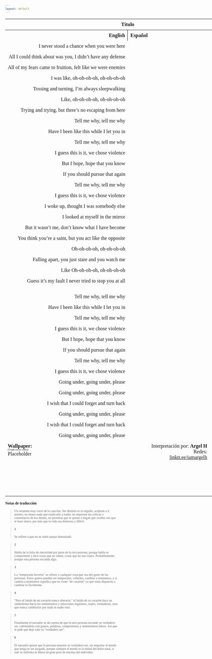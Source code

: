```yaml
---
layout: default
---
```

<!-- VARIABLES -->
<script>
    //
    //CANCION
    var cancion = "Vorsa - VIOLENCE ";
    //
    //WALLPAPER
    var titulo = "Artstation";
    var texto = "Artem Demura";
    var wfuente = "https://www.artstation.com/artwork/kDP2mx";
    //
    //PISTAS
    var vocals = "";
    var instrumental = "";
    //
    //VIDEO LOSSELESS
    var videoText = "Catbox"; 
    var videoLink = "";
    //
    //ARTISTA 1
    var artist = "Vorsa";
    var tidal = "https://tidal.com/browse/artist/8223737";
    var spotify = "";
    var instagram = "";
    var twitter = "";
    var soundcloud = "";
    var website = "";
    var facebook = "";
    var youtube = "";
    var reddit  = "";
    var discord = "";
    //
    //ARTISTA 2
    var artist2 = "";
    var tidal2 = "";
    var spotify2 = "";
    var instagram2 = "";
    var twitter2 = "";
    var soundcloud2 = "";
    var website2 = "";
    var facebook2 = "";
    var youtube2 = "";
    var discord2 = "";
    //
    //ARTISTA 3
    var artist3 = "";
    var tidal3 = "";
    var spotify3 = "";
    var instagram3 = "";
    var twitter3 = "";
    var soundcloud3 = "";
    var website3 = "";
    var facebook3 = "";
    var youtube3 = "";
    var discord3 = "";
   //
</script>
<!-- ESTILOS -->

<head>
    <style>
        body {
            font-family: "Times New Roman", Times, serif;
            font-size: 62.5%;
            width: 100%;
        }
        table {
            border-collapse: collapse;
            font-size: 1rem;
            width: 120ch;
        }
        th,
        td {
            padding: 8px;
        }
        tr td:first-child {
            text-align: right;
        }
        tr td:nth-child(2) {
            text-align: left;
        }
        .titulo {
            text-align: center;
        }
        .ingles {
            text-align: right;
            width: 50%;
        }
        .espanol {
            text-align: left;
            width: 50%;
        }
        .borde-derecho {
            border-right: 1px solid black;
        }
        .mitad-tamano {
            font-size: 50%;
            display: block;
            margin-top: -2px;
            margin-bottom: 0px;
        }
        .top-align {
            vertical-align: top;
        }
        .align-left {
            text-align: left;
        }
        .mid-align {
            vertical-align: middle;
        }
        .tab {
            display: inline-block;
            margin-left: 1.5rem;
        }
    </style>
</head>
<!-- CUERPO CON LA TABLA -->

<body>
    <table>
        <tr>
            <th colspan="4" class="titulo">Título</th>
        </tr>
        <tr>
            <th colspan="2" class="ingles borde-derecho">English</th>
            <th colspan="2" class="espanol">Español</th>
        </tr>
        <!-- INICIAR AQUI LA LETRA <td colspan="2"> -->
        <tr><td colspan="2">I never stood a chance when you were here</td><td colspan="2"></td></tr><tr><td colspan="2">All I could think about was you, I didn’t have any defense</td><td colspan="2"></td></tr><tr><td colspan="2">All of my fears came to fruition, felt like we were enemies</td><td colspan="2"></td></tr><tr><td colspan="2">I was like, oh-oh-oh-oh, oh-oh-oh-oh</td><td colspan="2"></td></tr><tr><td colspan="2">Tossing and turning, I’m always sleepwalking</td><td colspan="2"></td></tr><tr><td colspan="2">Like, oh-oh-oh-oh, oh-oh-oh-oh</td><td colspan="2"></td></tr><tr><td colspan="2">Trying and trying, but there’s no escaping from here</td><td colspan="2"></td></tr><tr><td colspan="2">Tell me why, tell me why</td><td colspan="2"></td></tr><tr><td colspan="2">Have I been like this while I let you in</td><td colspan="2"></td></tr><tr><td colspan="2">Tell me why, tell me why</td><td colspan="2"></td></tr><tr><td colspan="2">I guess this is it, we chose violence</td><td colspan="2"></td></tr><tr><td colspan="2">But I hope, hope that you know</td><td colspan="2"></td></tr><tr><td colspan="2">If you should pursue that again</td><td colspan="2"></td></tr><tr><td colspan="2">Tell me why, tell me why</td><td colspan="2"></td></tr><tr><td colspan="2">I guess this is it, we chose violence</td><td colspan="2"></td></tr><tr><td colspan="2">I woke up, thought I was somebody else</td><td colspan="2"></td></tr><tr><td colspan="2">I looked at myself in the mirror</td><td colspan="2"></td></tr><tr><td colspan="2">But it wasn’t me, don’t know what I have become</td><td colspan="2"></td></tr><tr><td colspan="2">You think you’re a saint, but you act like the opposite</td><td colspan="2"></td></tr><tr><td colspan="2">Oh-oh-oh-oh, oh-oh-oh-oh</td><td colspan="2"></td></tr><tr><td colspan="2">Falling apart, you just stare and you watch me</td><td colspan="2"></td></tr><tr><td colspan="2">Like Oh-oh-oh-oh, oh-oh-oh-oh</td><td colspan="2"></td></tr><tr><td colspan="2">Guess it’s my fault I never tried to stop you at all</td><td colspan="2"></td></tr><tr><td colspan="2"></td><td colspan="2"></td></tr><tr><td colspan="2">Tell me why, tell me why</td><td colspan="2"></td></tr><tr><td colspan="2">Have I been like this while I let you in</td><td colspan="2"></td></tr><tr><td colspan="2">Tell me why, tell me why</td><td colspan="2"></td></tr><tr><td colspan="2">I guess this is it, we chose violence</td><td colspan="2"></td></tr><tr><td colspan="2">But I hope, hope that you know</td><td colspan="2"></td></tr><tr><td colspan="2">If you should pursue that again</td><td colspan="2"></td></tr><tr><td colspan="2">Tell me why, tell me why</td><td colspan="2"></td></tr><tr><td colspan="2">I guess this is it, we chose violence</td><td colspan="2"></td></tr><tr><td colspan="2">Going under, going under, please</td><td colspan="2"></td></tr><tr><td colspan="2">Going under, going under, please</td><td colspan="2"></td></tr><tr><td colspan="2">I wish that I could forget and turn back</td><td colspan="2"></td></tr><tr><td colspan="2">Going under, going under, please</td><td colspan="2"></td></tr><tr><td colspan="2">I wish that I could forget and turn back</td><td colspan="2"></td></tr><tr><td colspan="2">Going under, going under, please</td><td colspan="2"></td></tr>
        <!-- FINAL DE LA LETRA <td colspan="2"> -->
        <tr>
            <td class="top-align align-left" style="text-align: left;"><span id="spanWallpaper"><b>Wallpaper:</b><span class="mitad-tamano">(Usado
                        en mi
                        video)</span><span id="FuenteW1">Placeholder</span></span>
            </td>
            <td class="top-align" style="text-align: left;"><span id="UrlsArtista1"></span></td>
            <td class="top-align" style="text-align: right;">Interpretación por: <b>Argel H</b><br>Redes:<br><a
                    href="https://linktr.ee/iamargelh" target="_blank">linktr.ee/iamargelh</a></td>
            <td class="top-align align-left"><img src="https://i.imgur.com/RQLfOkU.gif" width="80ch"><br><img src="https://i.imgur.com/CgMmejX.png" width="80ch" style="box-shadow: inset 0 0 0 1000px rgb(0, 0, 0);"></td>
        </tr>
    </table>
    <!-- INFIERNO DE LOS SCIRPT -->
    <script>
        var tituloc = document.querySelector(".titulo");
        tituloc.textContent = cancion;
        tituloc.style.textAlign = "center";
        document.title = "(ArgelH-Subs) " + cancion;
        var fuenteW1 = document.getElementById("FuenteW1");
        fuenteW1.innerHTML = titulo + ": ";
        var enlace = document.createElement("a");
        var link = document.querySelector("link[rel~='icon']");
        link = document.createElement("link");
        link.rel = "icon";
        document.head.appendChild(link);
        link.href = "https://i.imgur.com/yDkaBI1.png";
        if (wfuente) {
            enlace.href = wfuente;
            enlace.target = "_blank";
        }
        enlace.textContent = texto;
        enlace.style.fontStyle = "italic";
        fuenteW1.appendChild(enlace);
        if (vocals || instrumental) {
            var spanWallpaper = document.getElementById("spanWallpaper");
            spanWallpaper.appendChild(document.createElement("br"));
            var audiosSpan = document.createElement("span");
            audiosSpan.innerHTML = "<strong>Audios:</strong>";
            spanWallpaper.parentNode.insertBefore(audiosSpan, spanWallpaper.nextSibling);
            var extractedText = document.createElement("span");
            extractedText.textContent = "(Extraídos de la canción)";
            extractedText.style.fontSize = "50%";
            extractedText.style.display = "block";
            extractedText.style.marginTop = "-2px";
            extractedText.style.marginBottom = "0px";
            audiosSpan.appendChild(extractedText);
            if (vocals) {
                var vocalsLink = document.createElement("a");
                vocalsLink.href = vocals;
                vocalsLink.target = "_blank";
                vocalsLink.textContent = "Acapella";
                audiosSpan.appendChild(vocalsLink);
                audiosSpan.appendChild(document.createElement("br"));
            }
            if (instrumental) {
                var instrumentalLink = document.createElement("a");
                instrumentalLink.href = instrumental;
                instrumentalLink.target = "_blank";
                instrumentalLink.textContent = "Instrumental";
                audiosSpan.appendChild(instrumentalLink);
            }
        }
    </script>
    <script>
        var celdaUrlsArtista1 = document.getElementById("UrlsArtista1");
        var artistName = document.createElement("strong");
        artistName.textContent = artist + ":";
        celdaUrlsArtista1.appendChild(artistName);
        celdaUrlsArtista1.appendChild(document.createElement("br")); // AÑADE UN SALTO DE LINEA DESPUES DEL ARTISTA
        if (tidal) {
            var enlaceTidal = document.createElement("a");
            enlaceTidal.href = tidal;
            enlaceTidal.target = "_blank";
            enlaceTidal.textContent = "Tidal";
            celdaUrlsArtista1.appendChild(enlaceTidal);
            celdaUrlsArtista1.appendChild(document.createElement("br"));
        }
        if (spotify) {
            var UrlsArtista1potify = document.createElement("a");
            UrlsArtista1potify.href = spotify;
            UrlsArtista1potify.target = "_blank";
            UrlsArtista1potify.textContent = "Spotify";
            celdaUrlsArtista1.appendChild(UrlsArtista1potify);
            celdaUrlsArtista1.appendChild(document.createElement("br"));
        }
        if (soundcloud) {
            var UrlsArtista1oundCloud = document.createElement("a");
            UrlsArtista1oundCloud.href = soundcloud;
            UrlsArtista1oundCloud.target = "_blank";
            UrlsArtista1oundCloud.textContent = "SoundCloud";
            celdaUrlsArtista1.appendChild(UrlsArtista1oundCloud);
            celdaUrlsArtista1.appendChild(document.createElement("br"));
        }
        if (youtube) {
            var enlaceYouTube = document.createElement("a");
            enlaceYouTube.href = youtube;
            enlaceYouTube.target = "_blank";
            enlaceYouTube.textContent = "YouTube";
            celdaUrlsArtista1.appendChild(enlaceYouTube);
            celdaUrlsArtista1.appendChild(document.createElement("br"));
        }
        if (website) {
            var enlaceWebsite = document.createElement("a");
            enlaceWebsite.href = website;
            enlaceWebsite.target = "_blank";
            enlaceWebsite.textContent = "Website";
            celdaUrlsArtista1.appendChild(enlaceWebsite);
            celdaUrlsArtista1.appendChild(document.createElement("br"));
        }
        if (discord) {
            var enlacereddit = document.createElement("a");
            enlacereddit.href = reddit;
            enlacereddit.target = "_blank";
            enlacereddit.textContent = "Reddit";
            celdaUrlsArtista1.appendChild(enlacereddit);
            celdaUrlsArtista1.appendChild(document.createElement("br"));
        }
        if (discord) {
            var enlacediscord = document.createElement("a");
            enlacediscord.href = discord;
            enlacediscord.target = "_blank";
            enlacediscord.textContent = "Discord";
            celdaUrlsArtista1.appendChild(enlacediscord);
            celdaUrlsArtista1.appendChild(document.createElement("br"));
        }
        if (instagram) {
            var enlaceInstagram = document.createElement("a");
            enlaceInstagram.href = instagram;
            enlaceInstagram.target = "_blank";
            enlaceInstagram.textContent = "Instagram";
            celdaUrlsArtista1.appendChild(enlaceInstagram);
            celdaUrlsArtista1.appendChild(document.createElement("br"));
        }
        if (facebook) {
            var enlaceFacebook = document.createElement("a");
            enlaceFacebook.href = facebook;
            enlaceFacebook.target = "_blank";
            enlaceFacebook.textContent = "Facebook";
            celdaUrlsArtista1.appendChild(enlaceFacebook);
            celdaUrlsArtista1.appendChild(document.createElement("br"));
        }
        if (twitter) {
            var enlacetwitter = document.createElement("a");
            enlacetwitter.href = twitter;
            enlacetwitter.target = "_blank";
            enlacetwitter.textContent = "Twitter";
            celdaUrlsArtista1.appendChild(enlacetwitter);
        }
    </script>
    <script>
        if (artist2) {
            var celdaUrlsArtista1 = document.getElementById("UrlsArtista1");
            celdaUrlsArtista1.appendChild(document.createElement("br"));
            celdaUrlsArtista1.appendChild(document.createElement("br"));
            var celdaUrlsArtista2 = document.createElement("span");
            celdaUrlsArtista2.id = "UrlsArtista2";
            celdaUrlsArtista1.parentNode.insertBefore(celdaUrlsArtista2, celdaUrlsArtista1.nextSibling);
            var artistName2 = document.createElement("strong");
            artistName2.textContent = artist2 + ":";
            celdaUrlsArtista2.appendChild(artistName2);
            celdaUrlsArtista2.appendChild(document.createElement("br"));
            if (tidal2) {
                var enlaceTidal = document.createElement("a");
                enlaceTidal.href = tidal2;
                enlaceTidal.target = "_blank";
                enlaceTidal.textContent = "Tidal";
                celdaUrlsArtista2.appendChild(enlaceTidal);
                celdaUrlsArtista2.appendChild(document.createElement("br"));
            }
            if (spotify2) {
                var UrlsArtista1potify = document.createElement("a");
                UrlsArtista1potify.href = spotify2;
                UrlsArtista1potify.target = "_blank";
                UrlsArtista1potify.textContent = "Spotify";
                celdaUrlsArtista2.appendChild(UrlsArtista1potify);
                celdaUrlsArtista2.appendChild(document.createElement("br"));
            }
            if (soundcloud2) {
                var UrlsArtista1oundCloud = document.createElement("a");
                UrlsArtista1oundCloud.href = soundcloud2;
                UrlsArtista1oundCloud.target = "_blank";
                UrlsArtista1oundCloud.textContent = "SoundCloud";
                celdaUrlsArtista2.appendChild(UrlsArtista1oundCloud);
                celdaUrlsArtista2.appendChild(document.createElement("br"));
            }
            if (youtube2) {
                var enlaceYouTube = document.createElement("a");
                enlaceYouTube.href = youtube2;
                enlaceYouTube.target = "_blank";
                enlaceYouTube.textContent = "YouTube";
                celdaUrlsArtista2.appendChild(enlaceYouTube);
                celdaUrlsArtista2.appendChild(document.createElement("br"));
            }
            if (website2) {
                var enlaceWebsite = document.createElement("a");
                enlaceWebsite.href = website;
                enlaceWebsite.target = "_blank";
                enlaceWebsite.textContent = "Website";
                celdaUrlsArtista2.appendChild(enlaceWebsite);
                celdaUrlsArtista2.appendChild(document.createElement("br"));
            }
            if (discord2) {
                var enlacediscord = document.createElement("a");
                enlacediscord.href = discord2;
                enlacediscord.target = "_blank";
                enlacediscord.textContent = "Discord";
                celdaUrlsArtista2.appendChild(enlacediscord);
                celdaUrlsArtista2.appendChild(document.createElement("br"));
            }
            if (instagram) {
                var enlaceInstagram = document.createElement("a");
                enlaceInstagram.href = instagram;
                enlaceInstagram.target = "_blank";
                enlaceInstagram.textContent = "Instagram";
                celdaUrlsArtista2.appendChild(enlaceInstagram);
                celdaUrlsArtista2.appendChild(document.createElement("br"));
            }
            if (facebook2) {
                var enlaceFacebook = document.createElement("a");
                enlaceFacebook.href = facebook2;
                enlaceFacebook.target = "_blank";
                enlaceFacebook.textContent = "Facebook";
                celdaUrlsArtista2.appendChild(enlaceFacebook);
                celdaUrlsArtista2.appendChild(document.createElement("br"));
            }
            if (twitter2) {
                var enlacetwitter = document.createElement("a");
                enlacetwitter.href = twitter2;
                enlacetwitter.target = "_blank";
                enlacetwitter.textContent = "Twitter";
                celdaUrlsArtista2.appendChild(enlacetwitter);
            }
        }
    </script>
    <script>
        if (artist3) {
            var celdaUrlsArtista2 = document.getElementById("UrlsArtista2");
            celdaUrlsArtista2.appendChild(document.createElement("br"));
            celdaUrlsArtista2.appendChild(document.createElement("br"));
            var celdaUrlsArtista3 = document.createElement("span");
            celdaUrlsArtista3.id = "UrlsArtista3";
            celdaUrlsArtista2.parentNode.insertBefore(celdaUrlsArtista3, celdaUrlsArtista2.nextSibling);
            var artistName3 = document.createElement("strong");
            artistName3.textContent = artist3 + ":";
            celdaUrlsArtista3.appendChild(artistName3);
            celdaUrlsArtista3.appendChild(document.createElement("br"));
            if (tidal3) {
                var enlaceTidal = document.createElement("a");
                enlaceTidal.href = tidal3;
                enlaceTidal.target = "_blank";
                enlaceTidal.textContent = "Tidal";
                celdaUrlsArtista3.appendChild(enlaceTidal);
                celdaUrlsArtista3.appendChild(document.createElement("br"));
            }
            if (spotify3) {
                var UrlsArtista1potify = document.createElement("a");
                UrlsArtista1potify.href = spotify3;
                UrlsArtista1potify.target = "_blank";
                UrlsArtista1potify.textContent = "Spotify";
                celdaUrlsArtista3.appendChild(UrlsArtista1potify);
                celdaUrlsArtista3.appendChild(document.createElement("br"));
            }
            if (soundcloud3) {
                var UrlsArtista1oundCloud = document.createElement("a");
                UrlsArtista1oundCloud.href = soundcloud;
                UrlsArtista1oundCloud.target = "_blank";
                UrlsArtista1oundCloud.textContent = "SoundCloud";
                celdaUrlsArtista3.appendChild(UrlsArtista1oundCloud);
                celdaUrlsArtista3.appendChild(document.createElement("br"));
            }
            if (youtube) {
                var enlaceYouTube = document.createElement("a");
                enlaceYouTube.href = youtube;
                enlaceYouTube.target = "_blank";
                enlaceYouTube.textContent = "YouTube";
                celdaUrlsArtista3.appendChild(enlaceYouTube);
                celdaUrlsArtista3.appendChild(document.createElement("br"));
            }
            if (website3) {
                var enlaceWebsite = document.createElement("a");
                enlaceWebsite.href = website3;
                enlaceWebsite.target = "_blank";
                enlaceWebsite.textContent = "Website";
                celdaUrlsArtista3.appendChild(enlaceWebsite);
                celdaUrlsArtista3.appendChild(document.createElement("br"));
            }
            if (discord3) {
                var enlacediscord = document.createElement("a");
                enlacediscord.href = discord3;
                enlacediscord.target = "_blank";
                enlacediscord.textContent = "Discord";
                celdaUrlsArtista3.appendChild(enlacediscord);
                celdaUrlsArtista3.appendChild(document.createElement("br"));
            }
            if (instagram3) {
                var enlaceInstagram = document.createElement("a");
                enlaceInstagram.href = instagram3;
                enlaceInstagram.target = "_blank";
                enlaceInstagram.textContent = "Instagram";
                celdaUrlsArtista3.appendChild(enlaceInstagram);
                celdaUrlsArtista3.appendChild(document.createElement("br"));
            }
            if (facebook3) {
                var enlaceFacebook = document.createElement("a");
                enlaceFacebook.href = facebook3;
                enlaceFacebook.target = "_blank";
                enlaceFacebook.textContent = "Facebook";
                celdaUrlsArtista3.appendChild(enlaceFacebook);
                celdaUrlsArtista3.appendChild(document.createElement("br"));
            }
            if (twitter3) {
                var enlacetwitter = document.createElement("a");
                enlacetwitter.href = twitter3;
                enlacetwitter.target = "_blank";
                enlacetwitter.textContent = "Twitter";
                celdaUrlsArtista3.appendChild(enlacetwitter);
            }
        }
    </script>
    <script>
        if (videoLink) {
            var audiosSpan = document.querySelector("#spanWallpaper + span");
            if (!audiosSpan) {
                audiosSpan = document.querySelector("#spanWallpaper");
            }
            var br = document.createElement("br");
            audiosSpan.parentNode.insertBefore(br, audiosSpan.nextSibling);
            var videoSpan = document.createElement("span");
            videoSpan.innerHTML = "<strong>Video Con Mejor Calidad:</strong>";
            br.parentNode.insertBefore(videoSpan, br.nextSibling);
            videoSpan.appendChild(document.createElement("br"));
            var videoLinkElement = document.createElement("a");
            videoLinkElement.href = videoLink;
            videoLinkElement.target = "_blank";
            videoLinkElement.textContent = videoText;
            videoSpan.appendChild(videoLinkElement);
        }
    </script>
</body>

### Notas de traducción
>Un resumen muy corto de la canción: Ser distinto es tu orgullo, acéptate a ti mismo, no tienes nada que explicarle a nadie, no importan las críticas y comentarios de los demás, no permitas que te quiten o hagan que ocultes eso que te hace único, por más que la vida sea dolorosa y difícil.

> #### 1
> Se refiere a que no se suele quejar demasiado.

> #### 2
> Habla de la falta de sinceridad por parte de la otra persona, porque habla se compromete y dice cosas que no siente, cosas que no son reales. Probablemente porque esta persona esconda algo.

> #### 3
> La "temporada favorita" se refiere a cualquier cosa que sea del gusto de las personas. Estos gustos pueden ser temporales, vólatiles, cambiar a momentos, y si cambia a momentos significa que no viene "de corazón" ya que estás dispuesto a cambiar lo fácilmente.

> #### 4
> "Pero el latido de mi corazón nunca alterarás." el latido de su corazón hace un simbolismo hacia los sentimientos y emociones legitimos, reales, verdaderao, esos que nunca cambiarías por nada ni nadie más.

> #### 5
> Finalmente el narrador se da cuenta de que la otra persona esconde su verdadero ser, cubriendolo con gustos, palabras, compromisos y sentimientos falsos. Así que le pide que deje salir su "verdadero ser".

> #### 6
> El narrador quiere que la persona muestre su verdadero ser, sin importar el miedo que tenga se ser juzgado, porque siempre el miedo es la mitad del dolor total, si este se enfrenta se libera un gran peso de encima del individuo.